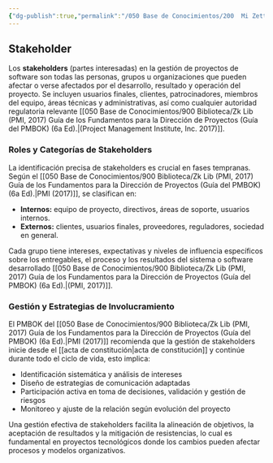 ```yaml
---
{"dg-publish":true,"permalink":"/050 Base de Conocimientos/200  Mi Zettelkasten/100 Docencia/IS2/2025/Clase 07 Administración de Proyectos/Zk Stakeholder/"}
---
```


## Stakeholder

Los **stakeholders** (partes interesadas) en la gestión de proyectos de software son todas las personas, grupos u organizaciones que pueden afectar o verse afectados por el desarrollo, resultado y operación del proyecto. Se incluyen usuarios finales, clientes, patrocinadores, miembros del equipo, áreas técnicas y administrativas, así como cualquier autoridad regulatoria relevante [[050 Base de Conocimientos/900 Biblioteca/Zk Lib (PMI, 2017) Guía de los Fundamentos para la Dirección de Proyectos (Guía del PMBOK) (6a Ed).\|(Project Management Institute, Inc. 2017)]].

### Roles y Categorías de Stakeholders

La identificación precisa de stakeholders es crucial en fases tempranas. Según el [[050 Base de Conocimientos/900 Biblioteca/Zk Lib (PMI, 2017) Guía de los Fundamentos para la Dirección de Proyectos (Guía del PMBOK) (6a Ed).\|PMI (2017)]], se clasifican en:

- **Internos:** equipo de proyecto, directivos, áreas de soporte, usuarios internos.
- **Externos:** clientes, usuarios finales, proveedores, reguladores, sociedad en general.  

Cada grupo tiene intereses, expectativas y niveles de influencia específicos sobre los entregables, el proceso y los resultados del sistema o software desarrollado [[050 Base de Conocimientos/900 Biblioteca/Zk Lib (PMI, 2017) Guía de los Fundamentos para la Dirección de Proyectos (Guía del PMBOK) (6a Ed).\|(PMI, 2017)]].

### Gestión y Estrategias de Involucramiento

El PMBOK del [[050 Base de Conocimientos/900 Biblioteca/Zk Lib (PMI, 2017) Guía de los Fundamentos para la Dirección de Proyectos (Guía del PMBOK) (6a Ed).\|PMI (2017)]] recomienda que la gestión de stakeholders inicie desde el [[acta de constitución\|acta de constitución]] y continúe durante todo el ciclo de vida,  esto implica:

- Identificación sistemática y análisis de intereses
- Diseño de estrategias de comunicación adaptadas
- Participación activa en toma de decisiones, validación y gestión de riesgos
- Monitoreo y ajuste de la relación según evolución del proyecto

Una gestión efectiva de stakeholders facilita la alineación de objetivos, la aceptación de resultados y la mitigación de resistencias, lo cual es fundamental en proyectos tecnológicos donde los cambios pueden afectar procesos y modelos organizativos.
